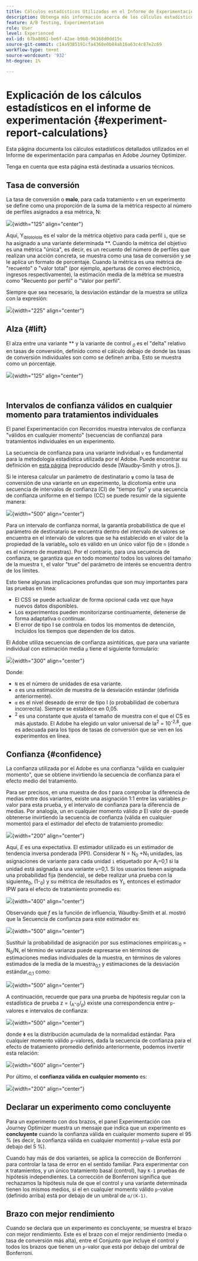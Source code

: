 ```yaml
---
title: Cálculos estadísticos Utilizados en el Informe de Experimentación
description: Obtenga más información acerca de los cálculos estadísticos utilizados al ejecutar informes de experimentos
feature: A/B Testing, Experimentation
role: User
level: Experienced
exl-id: 67ba8861-be6f-42ae-b9b8-96168d0dd15c
source-git-commit: c14a9385191cfa4368e0b84ab16a63c4c87e2c69
workflow-type: tm+mt
source-wordcount: '932'
ht-degree: 1%

---
```


# Explicación de los cálculos estadísticos en el informe de experimentación {#experiment-report-calculations}

Esta página documenta los cálculos estadísticos detallados utilizados en el Informe de experimentación para campañas en Adobe Journey Optimizer.

Tenga en cuenta que esta página está destinada a usuarios técnicos.

## Tasa de conversión

La tasa de conversión o **malo**,<sub></sub> para cada tratamiento `ν` en un experimento se define como una proporción de la suma de la métrica respecto al número de perfiles asignados a esa métrica, N<sub></sub>:

![](assets/statistical_1.png){width="125" align="center"}

Aquí, Y<sub>ibIoIoIoIo</sub> es el valor de la métrica objetivo para cada perfil `i`, que se ha asignado a una variante determinada **. Cuando la métrica del objetivo es una métrica &quot;única&quot;, es decir, es un recuento del número de perfiles que realizan una acción concreta, se muestra como una tasa de conversión y se le aplica un formato de porcentaje. Cuando la métrica es una métrica de &quot;recuento&quot; o &quot;valor total&quot; (por ejemplo, aperturas de correo electrónico, ingresos respectivamente), la estimación media de la métrica se muestra como &quot;Recuento por perfil&quot; o &quot;Valor por perfil&quot;.

Siempre que sea necesario, la desviación estándar de la muestra se utiliza con la expresión:

![](assets/statistical_2.png){width="225" align="center"}

## Alza {#lift}

El alza entre una variante  ** y la variante de control  *<sub>0</sub>* es el &quot;delta&quot; relativo en tasas de conversión, definido como el cálculo debajo de donde las tasas de conversión individuales son como se definen arriba. Esto se muestra como un porcentaje.

![](assets/statistical_3.png){width="125" align="center"}

</br>

## Intervalos de confianza válidos en cualquier momento para tratamientos individuales

El panel Experimentación con Recorridos muestra intervalos de confianza &quot;válidos en cualquier momento&quot; (secuencias de confianza) para tratamientos individuales en un experimento.

La secuencia de confianza para una variante individual `ν` es fundamental para la metodología estadística utilizada por el Adobe. Puede encontrar su definición en [esta página](https://doi.org/10.48550/arXiv.2103.06476) (reproducido desde [Waudby-Smith y otros.]).

Si le interesa calcular un parámetro de destinatario `ψ` como la tasa de conversión de una variante en un experimento, la dicotomía entre una secuencia de intervalos de confianza (CI) de &quot;tiempo fijo&quot; y una secuencia de confianza uniforme en el tiempo (CC) se puede resumir de la siguiente manera:

![](assets/statistical_4.png){width="500" align="center"}

Para un intervalo de confianza normal, la garantía probabilística de que el parámetro de destinatario se encuentra dentro del intervalo de valores se encuentra en el intervalo de valores que se ha establecido en el valor de la propiedad de la variable<sub>n</sub> solo es válido en un único valor fijo de `n` (donde `n` es el número de muestras). Por el contrario, para una secuencia de confianza, se garantiza que en todo momento/ todos los valores del tamaño de la muestra `t`, el valor &quot;true&quot; del parámetro de interés se encuentra dentro de los límites.

Esto tiene algunas implicaciones profundas que son muy importantes para las pruebas en línea:

* El CSS se puede actualizar de forma opcional cada vez que haya nuevos datos disponibles.
* Los experimentos pueden monitorizarse continuamente, detenerse de forma adaptativa o continuar.
* El error de tipo I se controla en todos los momentos de detención, incluidos los tiempos que dependen de los datos.

El Adobe utiliza secuencias de confianza asintóticas, que para una variante individual con estimación media `μ` tiene el siguiente formulario:

![](assets/statistical_5.png){width="300" align="center"}

Donde:

* `N` es el número de unidades de esa variante.
* `σ` es una estimación de muestra de la desviación estándar (definida anteriormente).
* `α` es el nivel deseado de error de tipo I (o probabilidad de cobertura incorrecta). Siempre se establece en 0,05.
* <sup>2</sup> es una constante que ajusta el tamaño de muestra con el que el CS es más ajustado. El Adobe ha elegido un valor universal de la<sup>2</sup> = 10<sup>-2,8</sup>, que es adecuada para los tipos de tasas de conversión que se ven en los experimentos en línea.

## Confianza {#confidence}

La confianza utilizada por el Adobe es una confianza &quot;válida en cualquier momento&quot;, que se obtiene invirtiendo la secuencia de confianza para el efecto medio del tratamiento.

Para ser precisos, en una muestra de dos *t* para comprobar la diferencia de medias entre dos variantes, existe una asignación 1:1 entre las variables *p*-valor para esta prueba, y el intervalo de confianza para la diferencia de medias. Por analogía, un en cualquier momento válido *p* El valor de -puede obtenerse invirtiendo la secuencia de confianza (válida en cualquier momento) para el estimador del efecto de tratamiento promedio:

![](assets/statistical_6.png){width="200" align="center"}

Aquí, *E* es una expectativa. El estimador utilizado es un estimador de tendencia inversa ponderada (PPI). Considerar N = N<sub>0</sub> +N<sub>1</sub> unidades, las asignaciones de variante para cada unidad `i` etiquetado por A<sub>i</sub>=0,1 si la unidad está asignada a una variante `ν`=0,1. Si los usuarios tienen asignada una probabilidad fija (tendencia), se debe realizar una prueba con la siguiente<sub>0</sub>, (1-<sub>0</sub>) y su métrica de resultados es Y<sub>i</sub>, entonces el estimador IPW para el efecto de tratamiento promedio es:

![](assets/statistical_12.png){width="400" align="center"}

Observando que *f* es la función de influencia, Waudby-Smith et al. mostró que la Secuencia de confianza para este estimador es:

![](assets/statistical_7.png){width="500" align="center"}

Sustituir la probabilidad de asignación por sus estimaciones empíricas:<sub>0</sub> = N<sub>0</sub>/N, el término de varianza puede expresarse en términos de estimaciones medias individuales de la muestra, en términos de valores estimados de la media de la muestra<sub>0,1</sub> y estimaciones de la desviación estándar,<sub>0,1</sub> como:

![](assets/statistical_8.png){width="500" align="center"}

A continuación, recuerde que para una prueba de hipótesis regular con la estadística de prueba z = (<sub>A</sub>-<sub>0</sub>/<sub>p</sub>) existe una correspondencia entre `p`-valores e intervalos de confianza:

![](assets/statistical_9.png){width="500" align="center"}

donde `Φ` es la distribución acumulada de la normalidad estándar. Para cualquier momento válido `p`-valores, dada la secuencia de confianza para el efecto de tratamiento promedio definido anteriormente, podemos invertir esta relación:

![](assets/statistical_10.png){width="600" align="center"}

Por último, el **confianza válida en cualquier momento** es:

![](assets/statistical_11.png){width="200" align="center"}

## Declarar un experimento como concluyente

Para un experimento con dos brazos, el panel Experimentación con Journey Optimizer muestra un mensaje que indica que un experimento es **concluyente** cuando la confianza válida en cualquier momento supere el 95 % (es decir, la confianza válida en cualquier momento) `p`-value está por debajo del 5 %).

Cuando hay más de dos variantes, se aplica la corrección de Bonferroni para controlar la tasa de error en el sentido familiar. Para experimentar con `K` tratamientos, y un único tratamiento basal (control), hay `K-1` pruebas de hipótesis independientes. La corrección de Bonferroni significa que rechazamos la hipótesis nula de que el control y una variante determinada tienen los mismos medios, si el en cualquier momento válido `p`-value (definido arriba) está por debajo de un umbral de `α/(K-1)`.

## Brazo con mejor rendimiento

Cuando se declara que un experimento es concluyente, se muestra el brazo con mejor rendimiento. Este es el brazo con el mejor rendimiento (media o tasa de conversión más alta), entre el Conjunto que incluye el control y todos los brazos que tienen un `p`-valor que está por debajo del umbral de Bonferroni.
